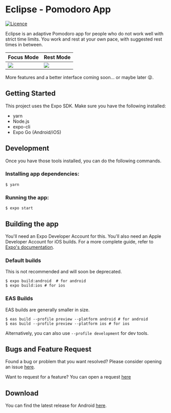 # Eclipse - Pomodoro App

[![Licence](https://img.shields.io/github/license/SaiKiru/eclipse?style=flat)](./LICENSE)

Eclipse is an adaptive Pomodoro app for people who do not work well with strict time limits. You work and rest at your own pace, with suggested rest times in between.

<!-- Screenshots -->
| Focus Mode | Rest Mode |
| --- | --- |
| ![](https://i.imgur.com/URW7YqT.jpg) | ![](https://i.imgur.com/Sr6HwbV.jpg) |

More features and a better interface coming soon... or maybe later 😜.


## Getting Started
This project uses the Expo SDK. Make sure you have the following installed:
- yarn
- Node.js
- expo-cli
- Expo Go (Android/iOS)


## Development
Once you have those tools installed, you can do the following commands.

### Installing app dependencies:
```shell
$ yarn
```

### Running the app:
```shell
$ expo start
```


## Building the app
You'll need an Expo Developer Account for this. You'll also need an Apple Developer Account for iOS builds. For a more complete guide, refer to [Expo's documentation](https://docs.expo.dev/build/setup/).

### Default builds
This is not recommended and will soon be deprecated.
```shell
$ expo build:android  # for android
$ expo build:ios # for ios
```

### EAS Builds
EAS builds are generally smaller in size.

```shell
$ eas build --profile preview --platform android # for android
$ eas build --profile preview --platform ios # for ios
```

Alternatively, you can also use `--profile development` for dev tools.


## Bugs and Feature Request
Found a bug or problem that you want resolved? Please consider opening an issue [here](https://github.com/SaiKiru/eclipse/issues/new?template=bug_report.md).

Want to request for a feature? You can open a request [here](https://github.com/SaiKiru/eclipse/issues/new?template=feature_request.md)


## Download
You can find the latest release for Android [here](https://github.com/SaiKiru/eclipse/releases).
